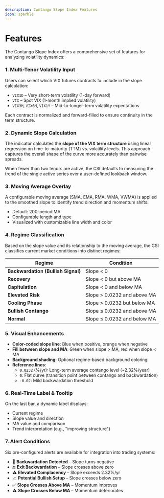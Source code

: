 ```yaml
---
description: Contango Slope Index Features
icon: sparkle
---
```


# Features

The Contango Slope Index offers a comprehensive set of features for analyzing volatility dynamics:

### **1. Multi-Tenor Volatility Input**

Users can select which VIX futures contracts to include in the slope calculation:

* `VIX1D` – Very short-term volatility (1-day forward)
* `VIX` – Spot VIX (1-month implied volatility)
* `VIX3M`, `VIX6M`, `VIX1Y` – Mid-to-longer-term volatility expectations

Each contract is normalized and forward-filled to ensure continuity in the term structure.

### **2. Dynamic Slope Calculation**

The indicator calculates the **slope of the VIX term structure** using linear regression on time-to-maturity (TTM) vs. volatility levels. This approach captures the overall shape of the curve more accurately than pairwise spreads.

When fewer than two tenors are active, the CSI defaults to measuring the trend of the single active series over a user-defined lookback window.

### **3. Moving Average Overlay**

A configurable moving average (SMA, EMA, RMA, WMA, VWMA) is applied to the smoothed slope to identify trend direction and momentum shifts:

* Default: 200-period MA
* Configurable length and type
* Visualized with customizable line width and color

### **4. Regime Classification**

Based on the slope value and its relationship to the moving average, the CSI classifies current market conditions into distinct regimes:

| Regime                             | Condition                   |
| ---------------------------------- | --------------------------- |
| **Backwardation (Bullish Signal)** | Slope < 0                   |
| **Recovery**                       | Slope < 0 but above MA      |
| **Capitulation**                   | Slope < 0 and below MA      |
| **Elevated Risk**                  | Slope > 0.0232 and above MA |
| **Cooling Phase**                  | Slope > 0.0232 but below MA |
| **Bullish Contango**               | Slope ≤ 0.0232 and above MA |
| **Normal**                         | Slope ≤ 0.0232 and below MA |

### **5. Visual Enhancements**

* **Color-coded slope line**: Blue when positive, orange when negative
* **Fill between slope and MA**: Green when slope > MA, red when slope < MA
* **Background shading**: Optional regime-based background coloring
* **Reference lines**:
  * `0.0232` (%/yr): Long-term average contango level (\~2.32%/year)
  * `0`: Flat curve (transition point between contango and backwardation)
  * `-0.02`: Mild backwardation threshold

### **6. Real-Time Label & Tooltip**

On the last bar, a dynamic label displays:

* Current regime
* Slope value and direction
* MA value and comparison
* Trend interpretation (e.g., "improving structure")

### **7. Alert Conditions**

Six pre-configured alerts are available for integration into trading systems:

* 🚨 **Backwardation Detected** – Slope turns negative
* 🔚 **Exit Backwardation** – Slope crosses above zero
* ⚠️ **Elevated Complacency** – Slope exceeds 2.32%/yr
* 📈 **Potential Bullish Setup** – Slope crosses below zero
* ✅ **Slope Crosses Above MA** – Momentum improves
* ⚠️ **Slope Crosses Below MA** – Momentum deteriorates
